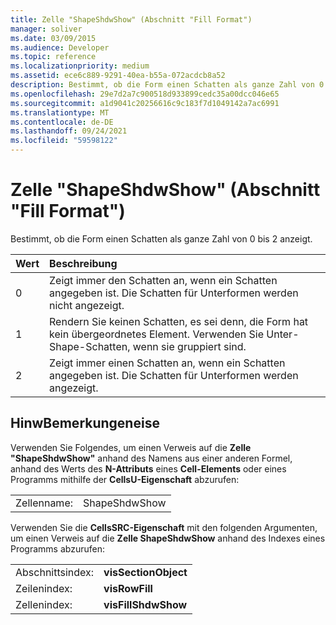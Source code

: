 ```yaml
---
title: Zelle "ShapeShdwShow" (Abschnitt "Fill Format")
manager: soliver
ms.date: 03/09/2015
ms.audience: Developer
ms.topic: reference
ms.localizationpriority: medium
ms.assetid: ece6c889-9291-40ea-b55a-072acdcb8a52
description: Bestimmt, ob die Form einen Schatten als ganze Zahl von 0 bis 2 anzeigt.
ms.openlocfilehash: 29e7d2a7c900518d933899cedc35a00dcc046e65
ms.sourcegitcommit: a1d9041c20256616c9c183f7d1049142a7ac6991
ms.translationtype: MT
ms.contentlocale: de-DE
ms.lasthandoff: 09/24/2021
ms.locfileid: "59598122"
---
```

# <a name="shapeshdwshow-cell-fill-format-section"></a>Zelle "ShapeShdwShow" (Abschnitt "Fill Format")

Bestimmt, ob die Form einen Schatten als ganze Zahl von 0 bis 2 anzeigt.
  
|**Wert**|**Beschreibung**|
|:-----|:-----|
|0  <br/> |Zeigt immer den Schatten an, wenn ein Schatten angegeben ist. Die Schatten für Unterformen werden nicht angezeigt.  <br/> |
|1  <br/> |Rendern Sie keinen Schatten, es sei denn, die Form hat kein übergeordnetes Element. Verwenden Sie Unter-Shape-Schatten, wenn sie gruppiert sind.  <br/> |
|2  <br/> |Zeigt immer einen Schatten an, wenn ein Schatten angegeben ist. Die Schatten für Unterformen werden angezeigt.  <br/> |
   
## <a name="remarks"></a>HinwBemerkungeneise

Verwenden Sie Folgendes, um einen Verweis auf die **Zelle "ShapeShdwShow"** anhand des Namens aus einer anderen Formel, anhand des Werts des **N-Attributs** eines **Cell-Elements** oder eines Programms mithilfe der **CellsU-Eigenschaft** abzurufen: 
  
|||
|:-----|:-----|
| Zellenname:  <br/> | ShapeShdwShow  <br/> |
   
Verwenden Sie die **CellsSRC-Eigenschaft** mit den folgenden Argumenten, um einen Verweis auf die **Zelle ShapeShdwShow** anhand des Indexes eines Programms abzurufen: 
  
|||
|:-----|:-----|
| Abschnittsindex:  <br/> |**visSectionObject** <br/> |
| Zeilenindex:  <br/> |**visRowFill** <br/> |
| Zellenindex:  <br/> |**visFillShdwShow** <br/> |
   

